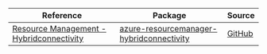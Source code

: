 | Reference | Package | Source |
|---|---|---|
|[Resource Management - Hybridconnectivity](resourcemanager-hybridconnectivity-readme.md)|[azure-resourcemanager-hybridconnectivity](https://repo1.maven.org/maven2/com/azure/resourcemanager/azure-resourcemanager-hybridconnectivity)|[GitHub](https://github.com/Azure/azure-sdk-for-java/blob/main/sdk/hybridconnectivity/azure-resourcemanager-hybridconnectivity)|
